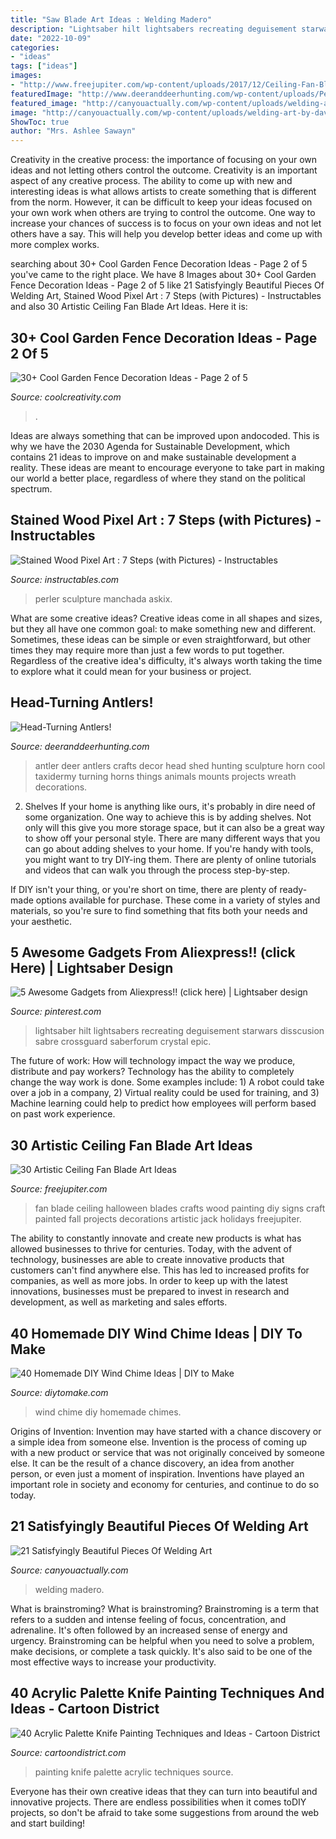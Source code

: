 ```yaml
---
title: "Saw Blade Art Ideas : Welding Madero"
description: "Lightsaber hilt lightsabers recreating deguisement starwars disscusion sabre crossguard saberforum crystal epic"
date: "2022-10-09"
categories:
- "ideas"
tags: ["ideas"]
images:
- "http://www.freejupiter.com/wp-content/uploads/2017/12/Ceiling-Fan-Blade-Art-Ideas-8-1.jpg"
featuredImage: "http://www.deeranddeerhunting.com/wp-content/uploads/PeakAntlers.jpg"
featured_image: "http://canyouactually.com/wp-content/uploads/welding-art-by-david-madero-10.jpg"
image: "http://canyouactually.com/wp-content/uploads/welding-art-by-david-madero-10.jpg"
ShowToc: true
author: "Mrs. Ashlee Sawayn"
---
```



Creativity in the creative process: the importance of focusing on your own ideas and not letting others control the outcome.
Creativity is an important aspect of any creative process. The ability to come up with new and interesting ideas is what allows artists to create something that is different from the norm. However, it can be difficult to keep your ideas focused on your own work when others are trying to control the outcome. One way to increase your chances of success is to focus on your own ideas and not let others have a say. This will help you develop better ideas and come up with more complex works.

	

		
searching about 30+ Cool Garden Fence Decoration Ideas - Page 2 of 5 you've came to the right place. We have 8 Images about 30+ Cool Garden Fence Decoration Ideas - Page 2 of 5 like 21 Satisfyingly Beautiful Pieces Of Welding Art, Stained Wood Pixel Art : 7 Steps (with Pictures) - Instructables and also 30 Artistic Ceiling Fan Blade Art Ideas. Here it is:
		
    
## 30+ Cool Garden Fence Decoration Ideas - Page 2 Of 5

<img loading=lazy src="https://coolcreativity.com/wp-content/uploads/2016/06/Wheel-Cover-Fence-Flowers.jpg" onerror="this.onerror=null;this.src='https://tse4.mm.bing.net/th?id=OIP.bkbtUYOv1m6INudJ-P4AdAHaJ4&amp;pid=15.1';" alt="30+ Cool Garden Fence Decoration Ideas - Page 2 of 5">

_Source: coolcreativity.com_

>. 

	

Ideas are always something that can be improved upon andocoded. This is why we have the 2030 Agenda for Sustainable Development, which contains 21 ideas to improve on and make sustainable development a reality. These ideas are meant to encourage everyone to take part in making our world a better place, regardless of where they stand on the political spectrum.

    
## Stained Wood Pixel Art : 7 Steps (with Pictures) - Instructables

<img loading=lazy src="https://content.instructables.com/ORIG/F3T/WB7F/H15A119F/F3TWB7FH15A119F.jpg?frame=1&amp;width=2100" onerror="this.onerror=null;this.src='https://tse4.mm.bing.net/th?id=OIP.QVghOaiODkVxhJUss5-WxAHaJ4&amp;pid=15.1';" alt="Stained Wood Pixel Art : 7 Steps (with Pictures) - Instructables">

_Source: instructables.com_

>perler sculpture manchada askix. 

	

What are some creative ideas?
Creative ideas come in all shapes and sizes, but they all have one common goal: to make something new and different. Sometimes, these ideas can be simple or even straightforward, but other times they may require more than just a few words to put together. Regardless of the creative idea's difficulty, it's always worth taking the time to explore what it could mean for your business or project.

    
## Head-Turning Antlers!

<img loading=lazy src="http://www.deeranddeerhunting.com/wp-content/uploads/PeakAntlers.jpg" onerror="this.onerror=null;this.src='https://tse4.mm.bing.net/th?id=OIP.GTkhpSjVS8Q3_SEXNL4ZBwHaLH&amp;pid=15.1';" alt="Head-Turning Antlers!">

_Source: deeranddeerhunting.com_

>antler deer antlers crafts decor head shed hunting sculpture horn cool taxidermy turning horns things animals mounts projects wreath decorations. 

	

2. Shelves
If your home is anything like ours, it's probably in dire need of some organization. One way to achieve this is by adding shelves. Not only will this give you more storage space, but it can also be a great way to show off your personal style.
There are many different ways that you can go about adding shelves to your home. If you're handy with tools, you might want to try DIY-ing them. There are plenty of online tutorials and videos that can walk you through the process step-by-step.

If DIY isn't your thing, or you're short on time, there are plenty of ready-made options available for purchase. These come in a variety of styles and materials, so you're sure to find something that fits both your needs and your aesthetic.

    
## 5 Awesome Gadgets From Aliexpress!! (click Here) | Lightsaber Design

<img loading=lazy src="https://i.pinimg.com/736x/7b/33/d0/7b33d00959727545ed72724a8679487c.jpg" onerror="this.onerror=null;this.src='https://tse4.mm.bing.net/th?id=OIP.8D9qCCx0Wn_yk9R3U86HhwHaNK&amp;pid=15.1';" alt="5 Awesome Gadgets from Aliexpress!! (click here) | Lightsaber design">

_Source: pinterest.com_

>lightsaber hilt lightsabers recreating deguisement starwars disscusion sabre crossguard saberforum crystal epic. 

	

The future of work: How will technology impact the way we produce, distribute and pay workers?
Technology has the ability to completely change the way work is done. Some examples include: 1) A robot could take over a job in a company, 2) Virtual reality could be used for training, and 3) Machine learning could help to predict how employees will perform based on past work experience.

    
## 30 Artistic Ceiling Fan Blade Art Ideas

<img loading=lazy src="http://www.freejupiter.com/wp-content/uploads/2017/12/Ceiling-Fan-Blade-Art-Ideas-8-1.jpg" onerror="this.onerror=null;this.src='https://tse2.mm.bing.net/th?id=OIP.OhIkf6ndSwanVex3S6a_UQHaOB&amp;pid=15.1';" alt="30 Artistic Ceiling Fan Blade Art Ideas">

_Source: freejupiter.com_

>fan blade ceiling halloween blades crafts wood painting diy signs craft painted fall projects decorations artistic jack holidays freejupiter. 

	

The ability to constantly innovate and create new products is what has allowed businesses to thrive for centuries. Today, with the advent of technology, businesses are able to create innovative products that customers can't find anywhere else. This has led to increased profits for companies, as well as more jobs. In order to keep up with the latest innovations, businesses must be prepared to invest in research and development, as well as marketing and sales efforts.

    
## 40 Homemade DIY Wind Chime Ideas | DIY To Make

<img loading=lazy src="http://www.diytomake.com/wp-content/uploads/2016/08/nice-wind-chime.jpg" onerror="this.onerror=null;this.src='https://tse1.mm.bing.net/th?id=OIP.42-9XSuPWyJ1fve4jpXPUQHaLG&amp;pid=15.1';" alt="40 Homemade DIY Wind Chime Ideas | DIY to Make">

_Source: diytomake.com_

>wind chime diy homemade chimes. 

	

Origins of Invention: Invention may have started with a chance discovery or a simple idea from someone else.
Invention is the process of coming up with a new product or service that was not originally conceived by someone else. It can be the result of a chance discovery, an idea from another person, or even just a moment of inspiration. Inventions have played an important role in society and economy for centuries, and continue to do so today.

    
## 21 Satisfyingly Beautiful Pieces Of Welding Art

<img loading=lazy src="http://canyouactually.com/wp-content/uploads/welding-art-by-david-madero-10.jpg" onerror="this.onerror=null;this.src='https://tse1.mm.bing.net/th?id=OIP.V6dgw5_DUrEIOs_8ytvxDAHaJ4&amp;pid=15.1';" alt="21 Satisfyingly Beautiful Pieces Of Welding Art">

_Source: canyouactually.com_

>welding madero. 

	

What is brainstroming?
What is brainstroming? Brainstroming is a term that refers to a sudden and intense feeling of focus, concentration, and adrenaline. It's often followed by an increased sense of energy and urgency. Brainstroming can be helpful when you need to solve a problem, make decisions, or complete a task quickly. It's also said to be one of the most effective ways to increase your productivity.

    
## 40 Acrylic Palette Knife Painting Techniques And Ideas - Cartoon District

<img loading=lazy src="http://www.cartoondistrict.com/wp-content/uploads/2019/01/Acrylic-Palette-Knife-Painting-Techniques-and-Ideas-14.jpg" onerror="this.onerror=null;this.src='https://tse1.mm.bing.net/th?id=OIP.bYwjSWZGfM8l44BPViuKYwHaNs&amp;pid=15.1';" alt="40 Acrylic Palette Knife Painting Techniques and Ideas - Cartoon District">

_Source: cartoondistrict.com_

>painting knife palette acrylic techniques source. 

	

Everyone has their own creative ideas that they can turn into beautiful and innovative projects. There are endless possibilities when it comes toDIY projects, so don't be afraid to take some suggestions from around the web and start building!

